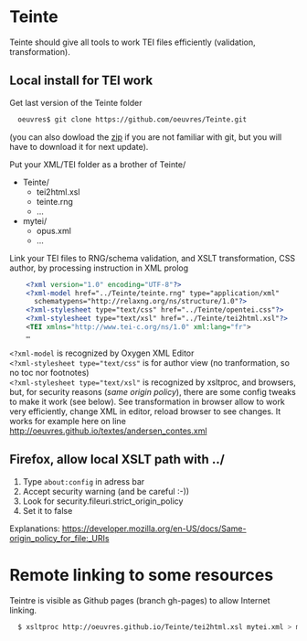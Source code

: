 # Teinte

Teinte should give all tools to work TEI files efficiently (validation, transformation).

## Local install for TEI work

Get last version of the Teinte folder
```bash
  oeuvres$ git clone https://github.com/oeuvres/Teinte.git
```
(you can also dowload the [zip](https://github.com/oeuvres/Teinte/archive/gh-pages.zip) if you are not familiar with git, but you will have to download it for next update).

Put your XML/TEI folder as a brother of Teinte/ 

* Teinte/
  * tei2html.xsl
  * teinte.rng
  * …
* mytei/
  * opus.xml
  * …

Link your TEI files to RNG/schema validation, and XSLT transformation, CSS author, by processing instruction in XML prolog
```xml
    <?xml version="1.0" encoding="UTF-8"?>
    <?xml-model href="../Teinte/teinte.rng" type="application/xml" 
      schematypens="http://relaxng.org/ns/structure/1.0"?>
    <?xml-stylesheet type="text/css" href="../Teinte/opentei.css"?>
    <?xml-stylesheet type="text/xsl" href="../Teinte/tei2html.xsl"?>
    <TEI xmlns="http://www.tei-c.org/ns/1.0" xml:lang="fr">
    …
```

`<?xml-model` is recognized by Oxygen XML Editor
<br/>`<?xml-stylesheet type="text/css"` is for author view (no tranformation, so no toc nor footnotes)
<br/>`<?xml-stylesheet type="text/xsl"` is recognized by xsltproc, and browsers, but, for security reasons (*same origin policy*), there are some config tweaks to make it work (see below). See transformation in browser allow to work very efficiently, change XML in editor, reload browser to see changes. It works for example here on line http://oeuvres.github.io/textes/andersen_contes.xml

## Firefox, allow local XSLT path with ../

1. Type `about:config` in adress bar
2. Accept security warning (and be careful :-))
3. Look for security.fileuri.strict_origin_policy
4. Set it to false

Explanations: https://developer.mozilla.org/en-US/docs/Same-origin_policy_for_file:_URIs


# Remote linking to some resources

Teintre is visible as Github pages (branch gh-pages) to allow Internet linking.

```bash
  $ xsltproc http://oeuvres.github.io/Teinte/tei2html.xsl mytei.xml > mytei.html
```
